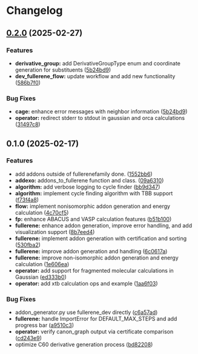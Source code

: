 # Changelog

## [0.2.0](https://github.com/saltball/fullerenetool/compare/v0.1.0...v0.2.0) (2025-02-27)


### Features

* **derivative_group:** add DerivativeGroupType enum and coordinate generation for substituents ([5b24bd9](https://github.com/saltball/fullerenetool/commit/5b24bd93be58fafb35332d0117ff30d18a9354a6))
* **dev_fullerene_flow:** update workflow and add new functionality ([586b7f0](https://github.com/saltball/fullerenetool/commit/586b7f0db99fa18ce89515a112a40b110e3d70cb))


### Bug Fixes

* **cage:** enhance error messages with neighbor information ([5b24bd9](https://github.com/saltball/fullerenetool/commit/5b24bd93be58fafb35332d0117ff30d18a9354a6))
* **operator:** redirect stderr to stdout in gaussian and orca calculations ([31497c8](https://github.com/saltball/fullerenetool/commit/31497c8b003e84a73d7ee4ceb8f57494d6c34667))

## 0.1.0 (2025-02-17)


### Features

* add addons outside of fullerenefamily done. ([1552bb6](https://github.com/saltball/fullerenetool/commit/1552bb656726154e022abc1463c0bec591415b94))
* **addexo:** addons_to_fullerene function and class. ([09a6310](https://github.com/saltball/fullerenetool/commit/09a6310a3a7cf577b8f6bb721bddca641edb6c88))
* **algorithm:** add verbose logging to cycle finder ([bb9d347](https://github.com/saltball/fullerenetool/commit/bb9d347a8d463e80b09773be3e943ee6b694c5e5))
* **algorithm:** implement cycle finding algorithm with TBB support ([f73f4a8](https://github.com/saltball/fullerenetool/commit/f73f4a8a8680f7e23068978d39075c2be5c61a10))
* **flow:** implement nonisomorphic addon generation and energy calculation ([4c70cf5](https://github.com/saltball/fullerenetool/commit/4c70cf5e45c5b32bf0c552a17f0b8ecdace89e09))
* **fp:** enhance ABACUS and VASP calculation features ([b51b100](https://github.com/saltball/fullerenetool/commit/b51b100b7fb27dff0af7ba1ee9d0ee60d57a14d8))
* **fullerene:** enhance addon generation, improve error handling, and add visualization support ([8b7eed4](https://github.com/saltball/fullerenetool/commit/8b7eed4df6208fe464d4b75700da499ce95e57a3))
* **fullerene:** implement addon generation with certification and sorting ([530fba2](https://github.com/saltball/fullerenetool/commit/530fba25d7ac7ac39f2379e43a9ff962ebb786d2))
* **fullerene:** improve addon generation and handling ([6c0617a](https://github.com/saltball/fullerenetool/commit/6c0617afbb4b1f584ce8d4ca80f192e28a6c99d7))
* **fullerene:** improve non-isomorphic addon generation and energy calculation ([1e606ea](https://github.com/saltball/fullerenetool/commit/1e606eabd9a85c453f05bf81b4c4911484428538))
* **operator:** add support for fragmented molecular calculations in Gaussian ([ed333b0](https://github.com/saltball/fullerenetool/commit/ed333b084ecf2149d696e2dca6d9b105d61daedd))
* **operator:** add xtb calculation ops and example ([1aa6f03](https://github.com/saltball/fullerenetool/commit/1aa6f03afa5a32d2d11dad940f35509636d56a8d))


### Bug Fixes

* addon_generator.py use fullerene_dev directly ([c6a57ad](https://github.com/saltball/fullerenetool/commit/c6a57adf73dc1c3635238c9c137dfd3db5146c38))
* **fullerene:** handle ImportError for DEFAULT_MAX_STEPS and add progress bar ([a9510c3](https://github.com/saltball/fullerenetool/commit/a9510c318d591933c95dc000bbbdf34720d7feaa))
* **operator:** verify canon_graph output via certificate comparison ([cd243e9](https://github.com/saltball/fullerenetool/commit/cd243e99607c827c8a8b7cdd27ea8fee4732adb8))
* optimize C60 derivative generation process ([bd82208](https://github.com/saltball/fullerenetool/commit/bd82208ec59b477a7d90cad88d2c50e2173a8043))
